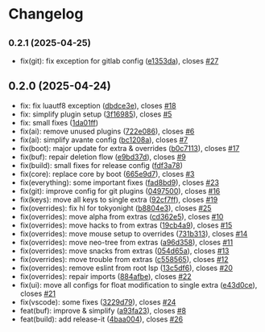# Changelog

## <small>0.2.1 (2025-04-25)</small>

* fix(git): fix exception for  gitlab config ([e1353da](https://github.com/aimuzov/LazyVimx/commit/e1353da)), closes [#27](https://github.com/aimuzov/LazyVimx/issues/27)

## 0.2.0 (2025-04-24)

* fix: fix luautf8 exception ([dbdce3e](https://github.com/aimuzov/LazyVimx/commit/dbdce3e)), closes [#18](https://github.com/aimuzov/LazyVimx/issues/18)
* fix: simplify plugin setup ([3f16985](https://github.com/aimuzov/LazyVimx/commit/3f16985)), closes [#5](https://github.com/aimuzov/LazyVimx/issues/5)
* fix: small fixes ([1da01ff](https://github.com/aimuzov/LazyVimx/commit/1da01ff))
* fix(ai): remove unused plugins ([722e086](https://github.com/aimuzov/LazyVimx/commit/722e086)), closes [#6](https://github.com/aimuzov/LazyVimx/issues/6)
* fix(ai): simplify avante config ([bc1208a](https://github.com/aimuzov/LazyVimx/commit/bc1208a)), closes [#7](https://github.com/aimuzov/LazyVimx/issues/7)
* fix(boot): major update for extra & overrides ([b0c7113](https://github.com/aimuzov/LazyVimx/commit/b0c7113)), closes [#17](https://github.com/aimuzov/LazyVimx/issues/17)
* fix(buf): repair deletion flow ([e9bd37d](https://github.com/aimuzov/LazyVimx/commit/e9bd37d)), closes [#9](https://github.com/aimuzov/LazyVimx/issues/9)
* fix(build): small fixes for release config ([fdf3a78](https://github.com/aimuzov/LazyVimx/commit/fdf3a78))
* fix(core): replace core by boot ([665e9d7](https://github.com/aimuzov/LazyVimx/commit/665e9d7)), closes [#3](https://github.com/aimuzov/LazyVimx/issues/3)
* fix(everything): some important fixes ([fad8bd9](https://github.com/aimuzov/LazyVimx/commit/fad8bd9)), closes [#23](https://github.com/aimuzov/LazyVimx/issues/23)
* fix(git): improve config for git plugins ([0497500](https://github.com/aimuzov/LazyVimx/commit/0497500)), closes [#16](https://github.com/aimuzov/LazyVimx/issues/16)
* fix(keys): move all keys to single extra ([92cf7ff](https://github.com/aimuzov/LazyVimx/commit/92cf7ff)), closes [#19](https://github.com/aimuzov/LazyVimx/issues/19)
* fix(overrides): fix hl for tokyonight ([b8804e3](https://github.com/aimuzov/LazyVimx/commit/b8804e3)), closes [#25](https://github.com/aimuzov/LazyVimx/issues/25)
* fix(overrides): move alpha from extras ([cd362e5](https://github.com/aimuzov/LazyVimx/commit/cd362e5)), closes [#10](https://github.com/aimuzov/LazyVimx/issues/10)
* fix(overrides): move hacks to from extras ([19cb4a9](https://github.com/aimuzov/LazyVimx/commit/19cb4a9)), closes [#15](https://github.com/aimuzov/LazyVimx/issues/15)
* fix(overrides): move mouse setup to overrides ([731b313](https://github.com/aimuzov/LazyVimx/commit/731b313)), closes [#14](https://github.com/aimuzov/LazyVimx/issues/14)
* fix(overrides): move neo-tree from extras ([a96d358](https://github.com/aimuzov/LazyVimx/commit/a96d358)), closes [#11](https://github.com/aimuzov/LazyVimx/issues/11)
* fix(overrides): move snacks from extras ([054d65a](https://github.com/aimuzov/LazyVimx/commit/054d65a)), closes [#13](https://github.com/aimuzov/LazyVimx/issues/13)
* fix(overrides): move trouble from extras ([c558565](https://github.com/aimuzov/LazyVimx/commit/c558565)), closes [#12](https://github.com/aimuzov/LazyVimx/issues/12)
* fix(overrides): remove eslint from root lsp ([13c5df6](https://github.com/aimuzov/LazyVimx/commit/13c5df6)), closes [#20](https://github.com/aimuzov/LazyVimx/issues/20)
* fix(overrides): repair imports ([884afbe](https://github.com/aimuzov/LazyVimx/commit/884afbe)), closes [#22](https://github.com/aimuzov/LazyVimx/issues/22)
* fix(ui): move all configs for float modification to single extra ([e43d0ce](https://github.com/aimuzov/LazyVimx/commit/e43d0ce)), closes [#21](https://github.com/aimuzov/LazyVimx/issues/21)
* fix(vscode): some fixes ([3229d79](https://github.com/aimuzov/LazyVimx/commit/3229d79)), closes [#24](https://github.com/aimuzov/LazyVimx/issues/24)
* feat(buf): improve & simplify ([a93fa23](https://github.com/aimuzov/LazyVimx/commit/a93fa23)), closes [#8](https://github.com/aimuzov/LazyVimx/issues/8)
* feat(build): add release-it ([4baa004](https://github.com/aimuzov/LazyVimx/commit/4baa004)), closes [#26](https://github.com/aimuzov/LazyVimx/issues/26)
